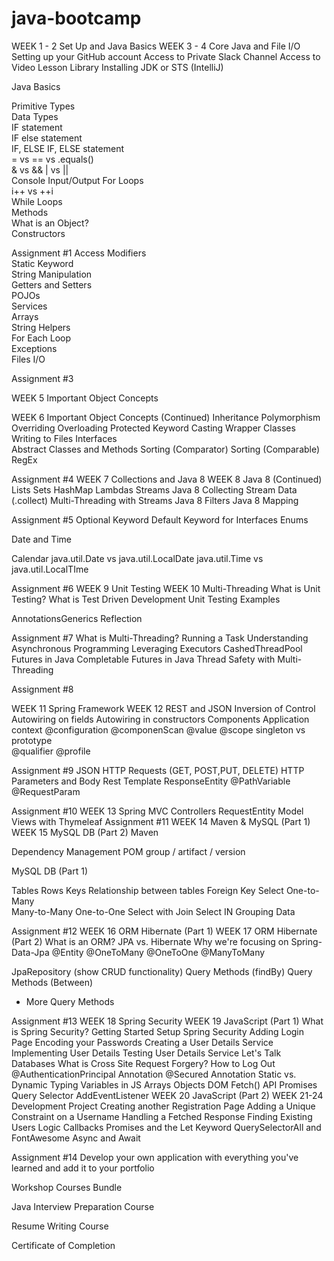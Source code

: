 # java-bootcamp
WEEK 1 - 2
Set Up and Java Basics
WEEK 3 - 4
Core Java and File I/O
Setting up your GitHub account Access to Private Slack Channel 
Access to Video Lesson Library Installing JDK or STS (IntelliJ)  

Java Basics      

Primitive Types  
Data Types    
IF statement    
IF else statement  
IF, ELSE IF, ELSE statement   
= vs == vs .equals()   
& vs && 
| vs ||   
Console Input/Output
For Loops  
i++ vs ++i   
While Loops      
Methods      
What is an Object?  
Constructors 
      
Assignment #1 
Access Modifiers    
Static Keyword  
String Manipulation  
Getters and Setters  
POJOs   
Services  
Arrays  
String Helpers  
For Each Loop        
Exceptions          
Files I/O  
  
Assignment #3  




WEEK 5
Important Object Concepts

WEEK 6
Important Object Concepts (Continued)
Inheritance
Polymorphism
Overriding 
Overloading 
Protected Keyword 
Casting 
Wrapper Classes 
Writing to Files 
Interfaces  
Abstract Classes and Methods    Sorting (Comparator) 
Sorting (Comparable)  
RegEx
 
Assignment #4
WEEK 7
Collections and Java 8
WEEK 8
Java 8 (Continued)
Lists Sets 
HashMap
Lambdas 
Streams 
Java 8 Collecting Stream Data (.collect) 
Multi-Threading with Streams Java 8 Filters 
Java 8 Mapping  

Assignment #5 
Optional Keyword Default Keyword for Interfaces
Enums   

Date and Time      

Calendar
java.util.Date vs java.util.LocalDate
java.util.Time vs java.util.LocalTIme

Assignment #6
WEEK 9
Unit Testing 
WEEK 10
Multi-Threading
What is Unit Testing? 
What is Test Driven Development Unit Testing Examples

AnnotationsGenerics 
Reflection    

Assignment #7
What is Multi-Threading?
Running a Task
Understanding Asynchronous Programming
Leveraging Executors
CashedThreadPool
Futures in Java
Completable Futures in Java
Thread Safety with Multi-Threading

Assignment #8


WEEK 11
Spring Framework
WEEK 12
REST and JSON
Inversion of Control 
Autowiring on fields 
Autowiring in constructors Components 
Application context @configuration 
@componenScan 
@value 
@scope singleton vs prototype  
@qualifier 
@profile

 Assignment #9
JSON
HTTP Requests (GET, POST,PUT, DELETE) 
HTTP Parameters and Body 
Rest Template 
ResponseEntity 
@PathVariable 
@RequestParam   

Assignment #10
WEEK 13
Spring MVC
Controllers 
RequestEntity Model
Views with Thymeleaf 
Assignment #11
WEEK 14
Maven & MySQL (Part 1)
WEEK 15
MySQL DB (Part 2)
Maven 

Dependency Management 
POM group / artifact / version <dependencies> 

MySQL DB (Part 1)     

Tables 
Rows 
Keys 
Relationship between tables Foreign Key 
Select
One-to-Many     
Many-to-Many 
One-to-One 
Select with Join 
Select IN 
Grouping Data    

Assignment #12
WEEK 16
ORM Hibernate (Part 1)
WEEK 17
ORM Hibernate (Part 2)
What is an ORM? 
JPA vs. Hibernate 
Why we're focusing on Spring-Data-Jpa 
@Entity 
@OneToMany 
@OneToOne 
 @ManyToMany  
 
JpaRepository (show CRUD functionality) 
Query Methods (findBy) 
Query Methods (Between)
+ More Query Methods

 Assignment  #13
WEEK 18
Spring Security
WEEK 19
JavaScript (Part 1)
What is Spring Security? 
Getting Started 
Setup Spring Security 
Adding Login Page 
Encoding your Passwords Creating a User Details Service Implementing User Details Testing User Details Service 
Let's Talk Databases 
What is Cross Site Request Forgery?
How to Log Out @AuthenticationPrincipal Annotation @Secured Annotation 
Static vs. Dynamic 
Typing Variables in JS 
Arrays 
Objects
DOM 
Fetch() API 
Promises 
Query Selector 
AddEventListener
WEEK 20
JavaScript (Part 2)
WEEK 21-24
Development Project
Creating another Registration Page
Adding a Unique Constraint on a Username
Handling a Fetched Response
Finding Existing Users Logic
Callbacks
Promises and the Let Keyword
QuerySelectorAll and FontAwesome
Async and Await

Assignment #14
Develop your own application with everything you've learned and add it to your portfolio

Workshop Courses Bundle

Java Interview Preparation Course

Resume Writing Course

Certificate of Completion
